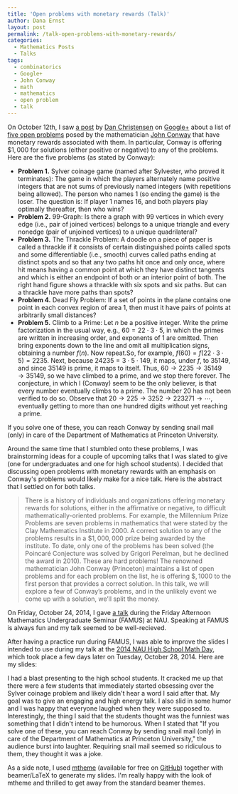 ```yaml
---
title: 'Open problems with monetary rewards (Talk)'
author: Dana Ernst
layout: post
permalink: /talk-open-problems-with-monetary-rewards/
categories:
  - Mathematics Posts
  - Talks
tags:
  - combinatorics
  - Google+
  - John Conway
  - math
  - mathematics
  - open problem
  - talk
---
```


On October 12th, I saw [a post](https://plus.google.com/115742208154874814350/posts/CdNRDrUXFyy) by [Dan Christensen](https://plus.google.com/u/0/+DanChristensen/posts) on [Google+](https://plus.google.com) about a list of [five open problems](http://www.cheswick.com/ches/conway1000.pdf) posed by the mathematician [John Conway](http://en.wikipedia.org/wiki/John_Horton_Conway) that have monetary rewards associated with them.  In particular, Conway is offering $\$1,000$ for solutions (either positive or negative) to any of the problems. Here are the five problems (as stated by Conway):

* **Problem 1.** Sylver coinage game (named after Sylvester, who proved it terminates): The game in which the players alternately name positive integers that are not sums of previously named integers (with repetitions being allowed). The person who names 1 (so ending the game) is the loser. The question is: If player 1 names 16, and both players play optimally thereafter, then who wins?
* **Problem 2.** 99-Graph: Is there a graph with 99 vertices in which every edge (i.e., pair of joined vertices) belongs to a unique triangle and every nonedge (pair of unjoined vertices) to a unique quadrilateral?
* **Problem 3.** The Thrackle Problem: A doodle on a piece of paper is called a thrackle if it consists of certain distinguished points called spots and some differentiable (i.e., smooth) curves called paths ending at distinct spots and so that any two paths hit once and only once, where hit means having a common point at which they have distinct tangents and which is either an endpoint of both or an interior point of both. The right hand figure shows a thrackle with six spots and six paths. But can a thrackle have more paths than spots?
* **Problem 4.** Dead Fly Problem: If a set of points in the plane contains one point in each convex region of area 1, then must it have pairs of points at arbitrarily small distances?
* **Problem 5.** Climb to a Prime: Let $n$ be a positive integer. Write the prime factorization in the usual way, e.g., $60 = 22 \cdot 3 \cdot 5$, in which the primes are written in increasing order, and exponents of 1 are omitted. Then bring exponents down to the line and omit all multiplication signs, obtaining a number $f(n)$. Now repeat.So, for example, $f(60) = f(22 \cdot 3 \cdot 5) = 2235$. Next, because $24235 = 3 \cdot 5 \cdot 149$, it maps, under $f$, to 35149, and since 35149 is prime, it maps to itself. Thus, $60 \to 2235 \to 35149
\to 35149$, so we have climbed to a prime, and we stop there forever. The conjecture, in which I (Conway) seem to be the only believer, is that every number eventually climbs to a prime. The number 20 has not been verified to do so. Observe that $20 \to 225 \to 3252 \to 223271 \to \cdots$, eventually getting to more than one hundred digits without yet reaching a prime.

If you solve one of these, you can reach Conway by sending snail mail (only) in care of the Department of Mathematics at Princeton University.

Around the same time that I stumbled onto these problems, I was brainstorming ideas for a couple of upcoming talks that I was slated to give (one for undergraduates and one for high school students).  I decided that discussing open problems with monetary rewards with an emphasis on Conway's problems would likely make for a nice talk.  Here is the abstract that I settled on for both talks.

> There is a history of individuals and organizations offering monetary rewards for solutions, either in the affirmative or negative, to difficult mathematically-oriented problems. For example, the Millennium Prize Problems are seven problems in mathematics that were stated by the Clay Mathematics Institute in 2000. A correct solution to any of the problems results in a $\$1,000,000$ prize being awarded by the institute. To date, only one of the problems has been solved (the Poincaré Conjecture was solved by Grigori Perelman, but he declined the award in 2010). These are hard problems! The renowned mathematician John Conway (Princeton) maintains a list of open problems and for each problem on the list, he is offering $\$,1000$ to the first person that provides a correct solution. In this talk, we will explore a few of Conway’s problems, and in the unlikely event we come up with a solution, we’ll split the money.

On Friday, October 24, 2014, I gave [a talk](https://speakerdeck.com/dcernst/open-problems-with-monetary-rewards) during the Friday Afternoon Mathematics Undergraduate Seminar (FAMUS) at NAU.  Speaking at FAMUS is always fun and my talk seemed to be well-recieved.

After having a practice run during FAMUS, I was able to improve the slides I intended to use during my talk at the [2014 NAU High School Math Day](http://nau.edu/CEFNS/NatSci/Math/Department-Activities/High-School-Math-Day/), which took place a few days later on Tuesday, October 28, 2014.  Here are my slides:

<div>
<script async class="speakerdeck-embed" data-id="f4cbd650421b0132d584068a5b24ded7" data-ratio="1.33333333333333" src="//speakerdeck.com/assets/embed.js"></script>
</div>

I had a blast presenting to the high school students.  It cracked me up that there were a few students that immediately started obsessing over the Sylver coinage problem and likely didn't hear a word I said after that.  My goal was to give an engaging and high energy talk.  I also slid in some humor and I was happy that everyone laughed when they were supposed to.  Interestingly, the thing I said that the students thought was the funniest was something that I didn't intend to be humorous.  When I stated that "If you solve one of these, you can reach Conway by sending snail mail (only) in care of the Department of Mathematics at Princeton University," the audience burst into laughter.  Requiring snail mail seemed so ridiculous to them, they thought it was a joke.

As a side note, I used [mtheme](https://github.com/matze/mtheme) (available for free on [GitHub](http://github.com)) together with beamer/LaTeX to generate my slides.  I'm really happy with the look of mtheme and thrilled to get away from the standard beamer themes.
